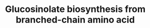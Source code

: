 ---
annotations:
- id: PW:0000002
  parent: classic metabolic pathway
  type: Pathway Ontology
  value: classic metabolic pathway
authors:
- Mikikot
- Afukushima
- Khanspers
- MaintBot
- Eweitz
description: This pathway describes the glucosinolate derived from branched-chain
  amino acid (Val, Leu, Ile) in Arabidopsis thaliana. This is based on the KEGG pathway.  Some
  pathway entities are unknown and being investigated, these are denoted as "Catalyst"
  and "Metabolite" for now.
last-edited: 2021-05-28
organisms:
- Arabidopsis thaliana
redirect_from:
- /index.php/Pathway:WP4599
- /instance/WP4599
revision: null
schema-jsonld:
- '@context': https://schema.org/
  '@id': https://wikipathways.github.io/pathways/WP4599.html
  '@type': Dataset
  creator:
    '@type': Organization
    name: WikiPathways
  description: This pathway describes the glucosinolate derived from branched-chain
    amino acid (Val, Leu, Ile) in Arabidopsis thaliana. This is based on the KEGG
    pathway.  Some pathway entities are unknown and being investigated, these are
    denoted as "Catalyst" and "Metabolite" for now.
  keywords:
  - (E)-2-Methylbutanal oxime
  - (E)-2-Methylpropanal oxime
  - 1-Methylethyl glucosinolate
  - 1-Methylpropyl glucosinolate
  - 2-Methylpropyl glucosinolate
  - 2-Oxo-3-methyl-butanoic acid
  - 2-Oxo-3-methyl-pentanoic acid
  - 2-Oxo-4-methyl-pentanoic acid
  - 3-Methylbutyraldehyde oxime
  - CYP79D1
  - CYP79D2
  - CYP79D3
  - CYP79D4
  - Catalyst
  - L-Valine
  - L-isoleucine
  - L-leucine
  - Metabolite
  license: CC0
  name: Glucosinolate biosynthesis from branched-chain amino acid
seo: CreativeWork
title: Glucosinolate biosynthesis from branched-chain amino acid
wpid: WP4599
---